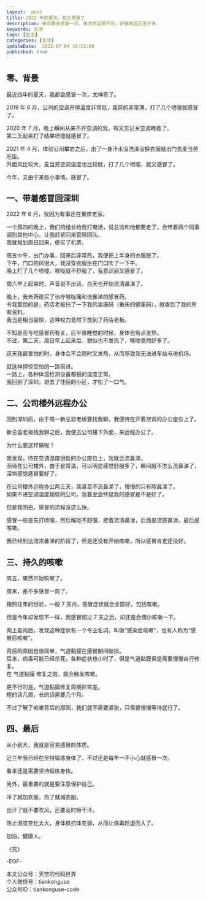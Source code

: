 ```yaml
---   
layout:  post  
title: 2022 年的夏天，我又感冒了  
description: 每年都会感冒一次，每次原因都不同，好像原因又差不多。  
keywords: 生活  
tags: [生活]    
categories: [生活]  
updateDate:  2022-07-04 18:13:00  
published: true  
---  
```



## 零、背景  


最近四年的夏天，我都会感冒一次，太神奇了。  


2019 年 6 月，公司的空调开得温度非常低，我穿的非常薄，打了几个喷嚏就感冒了。  


2020 年 7 月，晚上瞬间从来不开空调的我，有天忘记关空调睡着了。  
第二天起来打了结果喷嚏就感冒了。  


2021 年 4 月，体验公司攀岩之后，出了一身汗水没洗澡没换衣服就出门去麦当劳吃饭。  
外面风比较大，麦当劳空调温度也比较低，打了几个喷嚏，就又感冒了。  


今年，又由于某些小事情，感冒了。  


## 一、带着感冒回深圳 



2022 年 6 月，我因为有事还在重庆老家。  


一个周四的晚上，我们的组长给我打电话，说总监和他都要走了，会带着两个同事调到其他中心，让我赶紧回来管理团队。  
我就规划周日回来，便买了机票。  

 
周五中午，出门办事，回来后非常热，我便把上半身的衣服脱了。  
下午，门口的风很大，我没穿衣服坐在门口吹了一下午。  
晚上打了几个喷嚏，喉咙就不舒服了，我意识到又感冒了。  


周六早上起来时，声音说不出话，白天也开始流清鼻涕了。  


晚上，我去药房买了治疗喉咙痛和流鼻涕的感冒药。  
令我震惊的是，药店老板扫了一下我的渝康码（重庆的健康码），就查到了我的所有资料。  
我当是相当震惊，这种权力竟然下放到了药店老板。  


不知是否与吃感冒药有关，后半夜睡觉的时候，身体也有点发热。  
不过，第二天，周日早上起来后，貌似也不发热了，喉咙竟然好多了。  


这天我最害怕的时，身体会不会随时又发热，从而导致我无法进车站与进机场。  


就这样担惊受怕的一路前进。  
一路上，各种体温检测设备都报的温度正常。  
我回到了深圳，进去了住宿的小区，才松了一口气。  


## 二、公司楼外远程办公  


回到深圳后，由于周一新总监老板要找我聊，我便待在开着空调的办公座位上了。  


新总监老板找我聊之后，我便去公司楼下外面，来远程办公了。  



为什么要这样做呢？  


我发现，待在空调温度很低的办公座位上，我就会流鼻涕。  
而待在公司楼外，由于是常温，可以明显感觉舒服多了，瞬间就不怎么流鼻涕了，深圳感觉感冒要好了。  



在公司楼外远程办公两三天，我甚至不流鼻涕了，慢慢的只有脓鼻涕了。  
如果不进空调温度超低的公司，我甚至会怀疑我的感冒是不是好了。  



但是我明白，感冒的流程没这么快。  



感冒一般是先打喷嚏，然后喉咙不舒服，接着流清鼻涕，后面是流脓鼻涕，最后是咳嗽。  



我已经到达流浓鼻涕的阶段了，但是还没有开始咳嗽，所以感冒肯定还没好。  


## 三、持久的咳嗽  


周五，果然开始咳嗽了。  


周末，差不多感冒一周了。  


按照往年的经验，一般 7 天内，感冒症状就会全部好，包括咳嗽。  


但是今年却发现不一样，我感冒超过 7 天之后，却还是会偶尔咳嗽一下。  



网上查询后，发现这种症状有一个专业名词，叫做“感染后咳嗽”，也有人称为“感冒后咳嗽”。  



背后的原因也很简单，气道黏膜在感冒期间破损。  
后来，病毒可能已经杀死，各种症状也小时了，但是气道黏膜但是需要慢慢自行修复。  
在 气道黏膜 修复之前，就会触发咳嗽。  


更不行的是，气道黏膜修复周期非常差。  
短的话几周，长的话需要几个月。  



不过了解了咳嗽背后的原因，我们就不需要紧张，只需要慢慢等待就行了。  


## 四、最后  


从小到大，我就是容易感冒的体质。  


近三年我已经在坚持锻炼身体了，不过还是每年一不小心就感冒一次。  


看来还是需要坚持锻炼身体。  


另外，最重要的就是要注意保护自己。  


冷了就加衣服，热了就减衣服。  


出汗了就不要吹风，还要及时擦干汗。  


防止温度变化太大，身体抵抗体变弱，从而让病毒趁虚而入了。  




加油，健康人。  


《完》  


-EOF-  



本文公众号：天空的代码世界  
个人微信号：tiankonguse  
公众号ID：tiankonguse-code  
  

